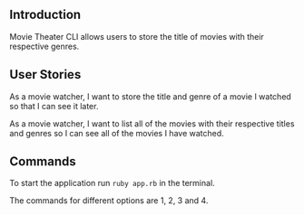 ## Introduction
Movie Theater CLI allows users to store the title of movies with their respective genres.

## User Stories
As a movie watcher, I want to store the title and genre of a movie I watched so that I can see it later.

As a movie watcher, I want to list all of the movies with their respective titles and genres so 
I can see all of the movies I have watched. 

## Commands
To start the application run ```ruby app.rb``` in the terminal.

The commands for different options are 1, 2, 3 and 4. 